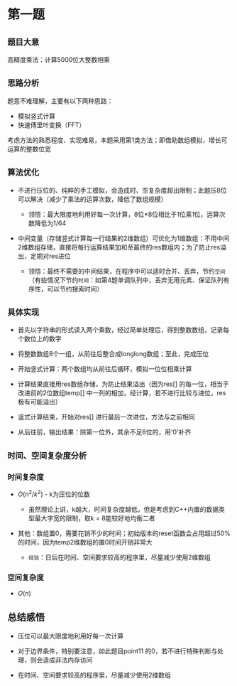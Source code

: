 # 第一题

## `题目大意`

高精度乘法：计算5000位大整数相乘

## `思路分析`

题意不难理解，主要有以下两种思路：

- 模拟竖式计算
- 快速傅里叶变换（FFT）

考虑方法的熟悉程度、实现难易，本题采用第1类方法；即借助数组模拟，增长可运算的整数位宽

## `算法优化`

- 不进行压位的、纯粹的手工模拟，会造成时、空复杂度超出限制；此题压8位可以解决（减少了乘法的运算次数，降低了数组规模）
  - 领悟：最大限度地利用好每一次计算，8位*8位相比于1位乘1位，运算次数降低为1/64

- 中间变量（存储竖式计算每一行结果的2维数组）可优化为1维数组：不用中间2维数组存储，直接将每行运算结果加和至最终的res数组内；为了防止res溢出，定期对res进位
  - 领悟：最终不需要的中间结果，在程序中可以适时合并、丢弃，节约`空间`（有些情况下节约`时间`：如第4题单调队列中，丢弃无用元素、保证队列有序性，可以节约搜索时间）

## `具体实现`

- 首先以字符串的形式读入两个乘数，经过简单处理后，得到整数数组，记录每个数位上的数字

- 将整数数组8个一组，从前往后整合成longlong数组；至此，完成压位

- 开始竖式计算：两个数组均从前往后循环，模拟一位位相乘计算

- 计算结果直接用res数组存储，为防止结果溢出（因为res[] 的每一位，相当于改进前的2位数组temp[] 中一列的相加，经计算，若不进行比较与进位，res极有可能溢出）

- 竖式计算结束，开始对res[] 进行最后一次进位，方法与之前相同

- 从后往前，输出结果：除第一位外，其余不足8位的，用'0'补齐

## `时间、空间复杂度分析`

### **时间复杂度**

- $O(n^2/k^2)$ - k为压位的位数
  - 虽然理论上讲，k越大，时间复杂度越低，但是考虑到C++内置的数据类型最大字宽的限制，取k = 8能较好地均衡二者

- 其他：数组置0，需要花销不少的时间；初始版本的reset函数会占用超过50%的时间，因为temp2维数组的置0时间开销非常大
  - `经验`：日后在时间、空间要求较高的程序里，尽量减少使用2维数组

### **空间复杂度**

- $O(n)$

## 总结感悟

- 压位可以最大限度地利用好每一次计算

- 对于边界条件，特别要注意，如此题目point11 的0，若不进行特殊判断与处理，则会造成非法内存访问

- 在时间、空间要求较高的程序里，尽量减少使用2维数组